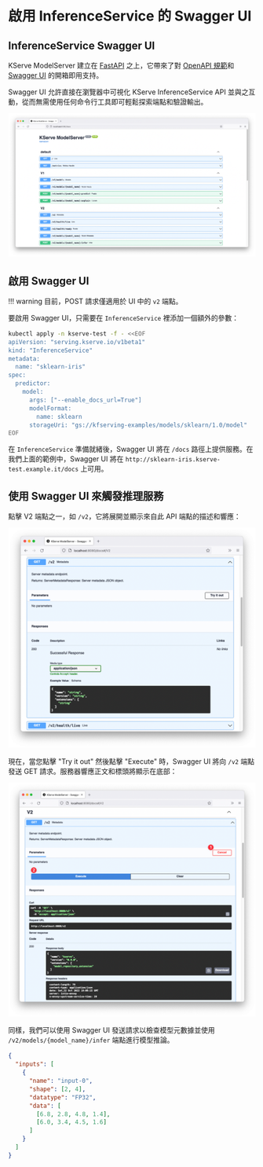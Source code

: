 # 啟用 InferenceService 的 Swagger UI

## InferenceService Swagger UI

KServe ModelServer 建立在 [FastAPI](https://github.com/tiangolo/fastapi) 之上，它帶來了對 [OpenAPI 規範](https://www.openapis.org/)和 [Swagger UI](https://swagger.io/tools/swagger-ui/) 的開箱即用支持。

Swagger UI 允許直接在瀏覽器中可視化 KServe InferenceService API 並與之互動，從而無需使用任何命令行工具即可輕鬆探索端點和驗證輸出。

![](./assets/kserve-swagger-ui.png)

## 啟用 Swagger UI

!!! warning
    目前，POST 請求僅適用於 UI 中的 `v2` 端點。

要啟用 Swagger UI，只需要在 `InferenceService` 裡添加一個額外的參數：

```bash hl_lines="9"
kubectl apply -n kserve-test -f - <<EOF
apiVersion: "serving.kserve.io/v1beta1"
kind: "InferenceService"
metadata:
  name: "sklearn-iris"
spec:
  predictor:
    model:
      args: ["--enable_docs_url=True"]
      modelFormat:
        name: sklearn
      storageUri: "gs://kfserving-examples/models/sklearn/1.0/model"
EOF
```

在 `InferenceService` 準備就緒後，Swagger UI 將在 `/docs` 路徑上提供服務。在我們上面的範例中，Swagger UI 將在 `http://sklearn-iris.kserve-test.example.it/docs` 上可用。

## 使用 Swagger UI 來觸發推理服務

點擊 V2 端點之一，如 `/v2`，它將展開並顯示來自此 API 端點的描述和響應：

![](./assets/v2-metadata.png)

現在，當您點擊 "Try it out" 然後點擊 "Execute" 時，Swagger UI 將向 `/v2` 端點發送 GET 請求。服務器響應正文和標頭將顯示在底部：

![](./assets/v2-metadata-try-out.png)

同樣，我們可以使用 Swagger UI 發送請求以檢查模型元數據並使用 `/v2/models/{model_name}/infer` 端點進行模型推論。

```json title="iris-input.json"
{
  "inputs": [
    {
      "name": "input-0",
      "shape": [2, 4],
      "datatype": "FP32",
      "data": [
        [6.8, 2.8, 4.8, 1.4],
        [6.0, 3.4, 4.5, 1.6]
      ]
    }
  ]
}
```
